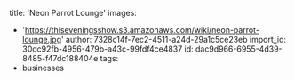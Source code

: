 title: 'Neon Parrot Lounge'
images:
  - 'https://thiseveningsshow.s3.amazonaws.com/wiki/neon-parrot-lounge.jpg'
author: 7328c14f-7ec2-4511-a24d-29a1c5ce23eb
import_id: 30dc92fb-4956-479b-a43c-99fdf4ce4837
id: dac9d966-6955-4d39-8485-f47dc188404e
tags:
  - businesses
